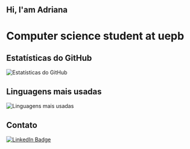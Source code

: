 ## Hi, I'am Adriana

# Computer science student at uepb

## Estatísticas do GitHub

![Estatísticas do GitHub](https://github-readme-stats.vercel.app/api?username=Adriana-Sousa&show_icons=true&theme=radical)

## Linguagens mais usadas

![Linguagens mais usadas](https://github-readme-stats.vercel.app/api/top-langs/?username=Adriana-Sousa&layout=compact&theme=radical)

## Contato

[![LinkedIn Badge](https://img.shields.io/badge/-LinkedIn-blue?style=flat&logo=Linkedin&logoColor=white)](https://www.linkedin.com/in/adriana-sousa-960979264/)
